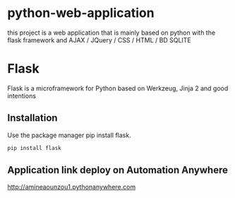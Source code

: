 # python-web-application

this project is a web application that is mainly based on python with the flask framework and AJAX / JQuery / CSS / HTML / BD SQLITE

# Flask

Flask is a microframework for Python based on Werkzeug, Jinja 2 and good intentions

## Installation

Use the package manager pip install flask.

```bash
pip install flask
```

## Application link deploy on Automation Anywhere

http://amineaounzou1.pythonanywhere.com
